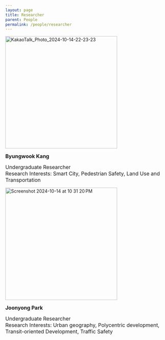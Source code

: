 ```yaml
---
layout: page
title: Researcher
parent: People
permalink: /people/researcher
---
```




<img src="https://github.com/user-attachments/assets/42220c42-1b36-4431-9979-79a1abc05f51" alt="KakaoTalk_Photo_2024-10-14-22-23-23" style="width: 350px; height: auto;"/>

<span style="font-size: 16px;">**Byungwook Kang**</span>

<span style="font-size: 16px;">Undergraduate Researcher</span>  
<span style="font-size: 16px;">Research Interests: Smart City, Pedestrian Safety, Land Use and Transportation</span>




<img src="https://github.com/user-attachments/assets/78a5f210-8385-4d77-b80c-e43ee918c04c" alt="Screenshot 2024-10-14 at 10 31 20 PM" style="width: 350px; height: auto;"/>

<span style="font-size: 16px;">**Joonyong Park**</span>

<span style="font-size: 16px;">Undergraduate Researcher</span>  
<span style="font-size: 16px;">Research Interests: Urban geography, Polycentric development, Transit-oriented Development, Traffic Safety</span>

